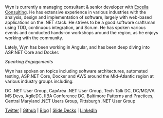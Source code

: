 Wyn is currently a managing consultant & senior developer with [Excella Consulting](https://excella.com). He has extensive experience in various industries with the analysis, design and implementation of software, largely with web-based applications on the .NET stack. He strives to be a good software craftsman using TDD, continuous integration, and Scrum. He has spoken various events and conducted hands-on workshops around the region, as he enjoys working with the community.

Lately, Wyn has been working in Angular, and has been deep diving into ASP.NET Core and Docker.

*Speaking Engagements*

Wyn has spoken on topics including software architectures, automated testing, ASP.NET Core, Docker and AWS around the Mid-Atlantic region at various industry groups including: 

  DC .NET User Group, CapArea .NET User Group, Tech Talk DC, DC/MD/VA MS Devs, AgileDC, IIBA Conference DC, Baltimore Patterns   and Practices, Central Maryland .NET Users Group, Pittsburgh .NET User Group

[Twitter](https://twitter.com/wynv) | [Github](https://github.com/wyntuition) | [Blog](https://www.excella.com/insights/author/wynv) | [Slide Decks](http://www.slideshare.net/wynvandevanter) | [LinkedIn](https://www.linkedin.com/in/wyntuition)
